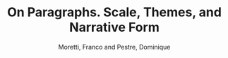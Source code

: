 ---
type: 'article'
pubkey: 'LLP10'
author: 'Moretti, Franco and Pestre, Dominique'
title: 'On Paragraphs. Scale, Themes, and Narrative Form'
journal: 'Stanford Literary Lab Pamphlets'
volume: '10'
url: 'https://litlab.stanford.edu/LiteraryLabPamphlet10.pdf'
year: 2015
project:
pamphlet:
  image: "/litlab-website/assets/images/pamphlets/p10.png"
  pdf: "https://litlab.stanford.edu/LiteraryLabPamphlet10.pdf"
  pubdate: 2015-10-01
  blurb: "Criticism has traditionally worked with the middle of the scale: a text, a scene, a stanza, an episode, an excerpt… An anthropocentric scale, where readers are truly “the measure of things”. But the digital humanities, Alan Liu has written, have changed the coordinates of our work, by “focusing on microlevel linguistic features […] that map directly over macrolevel phenomena.” Exactly. And how does one study literature, in this new situation?"
---